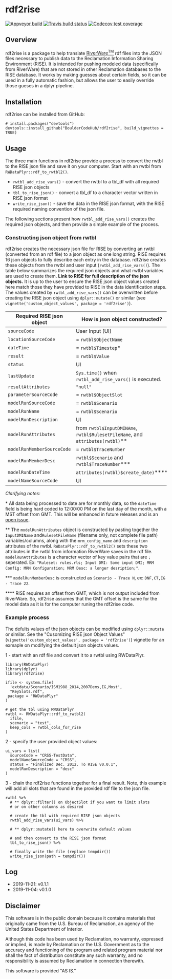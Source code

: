 rdf2rise
========================

<!-- badges: start -->
[![Appveyor build](https://ci.appveyor.com/api/projects/status/580nvuavt8c7mnar?svg=true)](https://ci.appveyor.com/project/rabutler-usbr/rdf2rise-63aa8) [![Travis build status](https://travis-ci.org/BoulderCodeHub/rdf2rise.svg?branch=master)](https://travis-ci.org/BoulderCodeHub/rdf2rise)  [![Codecov test coverage](https://codecov.io/gh/BoulderCodeHub/rdf2rise/branch/master/graph/badge.svg)](https://codecov.io/gh/BoulderCodeHub/rdf2rise?branch=master)
<!-- badges: end -->


## Overview

rdf2rise is a package to help translate [RiverWare<sup>TM</sup>](http://www.riverware.org) rdf files into the JSON files necessary to publish data to the Reclamation Information Sharing Environment (RISE). It is intended for pushing modeled data (specifically from RiverWare) that are not stored in other Reclamation databases to the RISE database. It works by making guesses about certain fields, so it can be used in a fully automatic fashion, but allows the user to easily override those gueses in a dplyr pipeline. 

## Installation

rdf2rise can be installed from GitHub:

```
# install.packages("devtools")
devtools::install_github("BoulderCodeHub/rdf2rise", build_vignettes = TRUE)
```

## Usage

The three main functions in rdf2rise provide a process to convert the rwtbl to the RISE json file and save it on your computer. Start with an rwtbl from `RWDataPlyr::rdf_to_rwtbl2()`.

- `rwtbl_add_rise_vars()` - convert the rwtbl to a tbl_df with all required RISE json objects
- `tbl_to_rise_json()` - convert a tbl_df to a character vector written in RISE json format
- `write_rise_json()` - save the data in the RISE json format, with the RISE required naming convention of the json file. 

The following sections present how `rwtbl_add_rise_vars()` creates the required json objects, and then provide a simple example of the process.

### Constructing json object from rwtbl

rdf2rise creates the necessary json file for RISE by converting an rwtbl (converted from an rdf file) to a json object as one long string. RISE requires 16 json objects to fully describe each entry in the database. rdf2rise creates these objects from the rwtbl and user input (`rwtbl_add_rise_vars()`). The table below summarizes the required json objects and what rwtbl variables are used to create them. **Link to RISE for full description of the json objects.** It is up to the user to ensure the RISE json object values created here match those they have provided to RISE in the data identification steps. The values created by `rwtbl_add_rise_vars()` can be overwritten before creating the RISE json object using `dplyr::mutate()` or similar (see `vignette('custom_object_values', package = 'rdf2rise')`).

| Required RISE json object | How is json object constructed? |
| --- | --- |
| `sourceCode` | User Input (UI) |
| `locationSourceCode` | = `rwtbl$ObjectName` |
| `dateTime` | = `rwtbl$Timestep`* |
| `result` | = `rwtbl$Value` |
| `status` | UI |
| `lastUpdate` | `Sys.time()` when `rwtbl_add_rise_vars()` is executed. |
| `resultAttributes` | `"null"` |
| `parameterSourceCode` | = `rwtbl$ObjectSlot` |
| `modelRunSourceCode` | = `rwtbl$Scenario` |
| `modelRunName` | = `rwtbl$Scenario` |
| `modelRunDescription` | UI |
| `modelRunAttributes` | from `rwtbl$InputDMINAme`, `rwtbl$RulesetFileName`, and `attributes(rwtbl)`** |
| `modelRunMemberSourceCode` | = `rwtbl$TraceNumber` |
| `modelRunMemberDesc` | `rwtbl$Scenario` and `rwtbl$TraceNumber`*** |
| `modelRunDateTime` | `attributes(rwtbl)$create_date)`**** |
| `modelNameSourceCode` | UI |

*Clarifying notes:*

\* All data being processed to date are for monthly data, so the `dateTime` field is being hard coded to 12:00:00 PM on the last day of the month, with a MST offset from GMT. This will be enhanced in future releases and is an [open issue](https://github.com/BoulderCodeHub/rdf2rise/issues/5).

** The `modelRunAttributes` object is constructed by pasting together the `InputDMIName` and`RulesetFileName` (filename only, not complete file path) variables/columns, along with the `mrm_config_name` and  `description` attributes of the rwtbl. `RWDataPlyr::rdf_to_rwtbl2()` sets these two attributes in the rwtbl from information RiverWare saves in the rdf file. `modelRunAttributes` is a character vector of key value pairs that are `;` seperated. Ex: `"Ruleset: rules.rls; Input DMI: Some input DMI; MRM Config: MRM Configuration; MRM Desc: a longer desription;"`.

*** `modelRunMemberDesc` is constructed as `Scenario - Trace N`, ex: `DNF,CT,IG - Trace 22`. 

**** RISE requires an offset from GMT, which is not output included from RiverWare. So, rdf2rise assumes that the GMT offset is the same for the model data as it is for the computer runing the rdf2rise code.

### Example process

The defults values of the json objects can be modified using `dplyr::mutate` or similar. See the "Cusomizing RISE json Object Values" (`vignette('custom_object_values', package = 'rdf2rise')`) vignette for an exmaple on modifying the default json objects values. 

1 - start with an rdf file and convert it to a rwtbl using RWDataPlyr.

```
library(RWDataPlyr)
library(dplyr)
library(rdf2rise)

ifile <- system.file(
  'extdata/Scenario/ISM1988_2014,2007Dems,IG,Most',
  "KeySlots.rdf",
 package = "RWDataPlyr"
)

# get the tbl using RWDataPlyr
rwtbl <- RWDataPlyr::rdf_to_rwtbl2(
  ifile,
  scenario = "test",
  keep_cols = rwtbl_cols_for_rise
)
```

2 - specify the user provided object values:

```
ui_vars = list(
  sourceCode = "CRSS-TestData",
  modelNameSourceCode = "CRSS",
  status = "Finalized Dec. 2012. To RISE v0.0.1",
  modelRunDescription = "desc"
)
```

3 - chain the rdf2rise functions together for a final result. Note, this example will add all slots that are found in the provided rdf file to the json file.

```
rwtbl %>% 
  # ** dplyr::filter() on ObjectSlot if you want to limit slots
  # or on other columns as desired
  
  # create the tbl with required RISE json objects
  rwtbl_add_rise_vars(ui_vars) %>%
  
  # ** dplyr::mutate() here to overwrite default values

  # and then convert to the RISE json format
  tbl_to_rise_json() %>%

  # finally write the file (replace tempdir())
  write_rise_json(path = tempdir())
```

## Log

- 2019-11-21: v0.1.1
- 2019-11-04: v0.1.0

## Disclaimer

This software is in the public domain because it contains materials that originally came from the U.S. Bureau of Reclamation, an agency of the United States Department of Interior.

Although this code has been used by Reclamation, no warranty, expressed or implied, is made by Reclamation or the U.S. Government as to the accuracy and functioning of the program and related program material nor shall the fact of distribution constitute any such warranty, and no responsibility is assumed by Reclamation in connection therewith.

This software is provided "AS IS."
